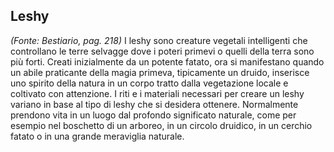 ## **Leshy**

*(Fonte: Bestiario, pag. 218)* I leshy sono creature vegetali intelligenti che controllano le terre selvagge dove i poteri primevi o quelli della terra sono più forti. Creati inizialmente da un potente fatato, ora si manifestano quando un abile praticante della magia primeva, tipicamente un druido, inserisce uno spirito della natura in un corpo tratto dalla vegetazione locale e coltivato con attenzione. I riti e i materiali necessari per creare un leshy variano in base al tipo di leshy che si desidera ottenere. Normalmente prendono vita in un luogo dal profondo significato naturale, come per esempio nel boschetto di un arboreo, in un circolo druidico, in un cerchio fatato o in una grande meraviglia naturale.
